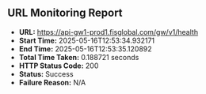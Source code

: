 ## URL Monitoring Report

- **URL:** https://api-gw1-prod1.fisglobal.com/gw/v1/health
- **Start Time:** 2025-05-16T12:53:34.932171
- **End Time:** 2025-05-16T12:53:35.120892
- **Total Time Taken:** 0.188721 seconds
- **HTTP Status Code:** 200
- **Status:** Success
- **Failure Reason:** N/A
